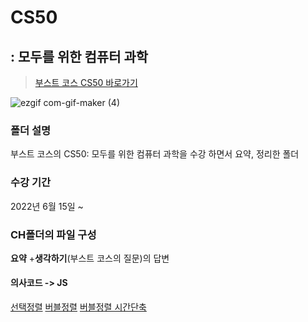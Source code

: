 # CS50
## : 모두를 위한 컴퓨터 과학
> [부스트 코스 CS50 바로가기](https://www.boostcourse.org/cs112)

![ezgif com-gif-maker (4)](https://user-images.githubusercontent.com/87258182/175448284-5833c7c5-4ec5-45c3-8d15-a300c5efb096.gif)
### 폴더 설명
부스트 코스의 CS50: 모두를 위한 컴퓨터 과학을 수강 하면서 요약, 정리한 폴더

### 수강 기간
2022년 6월 15일 ~  

### CH폴더의 파일 구성
**요약** +**생각하기**(부스트 코스의 질문)의 답변 

#### 의사코드 -> JS 
[선택정렬](https://github.com/SaeWooKKang/study-file/blob/master/CS/CS50/CH_4_%EC%95%8C%EA%B3%A0%EB%A6%AC%EC%A6%98/5_%EC%84%A0%ED%83%9D_%EC%A0%95%EB%A0%AC.md)
[버블정렬](https://github.com/SaeWooKKang/study-file/blob/master/CS/CS50/CH_4_%EC%95%8C%EA%B3%A0%EB%A6%AC%EC%A6%98/4_%EB%B2%84%EB%B8%94_%EC%A0%95%EB%A0%AC.md)
[버블정렬 시간단축](https://github.com/SaeWooKKang/study-file/blob/master/CS/CS50/CH_4_%EC%95%8C%EA%B3%A0%EB%A6%AC%EC%A6%98/6_%EC%A0%95%EB%A0%AC%EC%95%8C%EA%B3%A0%EB%A6%AC%EC%A6%98%EC%9D%98%EC%8B%A4%ED%96%89%EC%8B%9C%EA%B0%84.md)
